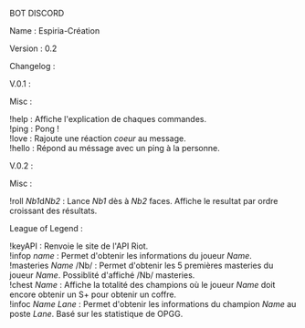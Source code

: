 BOT DISCORD<br/>

Name : Espiria-Création<br/>

Version : 0.2<br/>

Changelog :<br/>

V.0.1 : <br/>

Misc :<br/>

!help : Affiche l'explication de chaques commandes.<br/>
!ping : Pong !<br/>
!love : Rajoute une réaction *coeur* au message.<br/>
!hello : Répond au méssage avec un ping à la personne.<br/>

V.0.2 :<br/>

Misc :<br/>

!roll *Nb1*d*Nb2* : Lance *Nb1* dès à *Nb2* faces. Affiche le resultat par ordre croissant des résultats.<br/>

League of Legend :<br/>

!keyAPI : Renvoie le site de l'API Riot.<br/>
!infop *name* : Permet d'obtenir les informations du joueur *Name*.<br/>
!masteries *Name* /Nb/ : Permet d'obtenir les 5 premières masteries du joueur *Name*. Possiblité d'affiché /Nb/ masteries.<br/>
!chest *Name* : Affiche la totalité des champions où le joueur *Name* doit encore obtenir un S+ pour obtenir un coffre.<br/>
!infoc *Name* *Lane* : Permet d'obtenir les informations du champion *Name* au poste *Lane*. Basé sur les statistique de OPGG.<br/>
